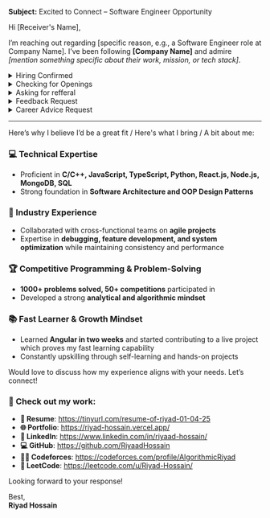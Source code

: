 **Subject:** Excited to Connect – Software Engineer Opportunity  

Hi [Receiver's Name],  

I’m reaching out regarding [specific reason, e.g., a Software Engineer role at Company Name]. I’ve been following **[Company Name]** and admire *[mention something specific about their work, mission, or tech stack]*.  
<details>
    <summary>Hiring Confirmed</summary>

    Application for Software Engineer Role

    I came across the **Software Engineer opening at [Company Name]**, and I’m excited to apply. I’ve been following **[Company Name]** and admire *[mention something specific about their work, mission, or tech stack]*. 

    (at the end) Looking forward to hearing from you!  
</details>

<details>
    <summary>Checking for Openings</summary>

    Exploring Openings for a Software Engineer at [Company Name]?

    I hope you’re doing well. I wanted to reach out to see if **[Company Name]** is currently hiring for Software Engineers or if there are any upcoming opportunities.
    
    (at the end) If there are any relevant openings, I’d love to discuss how I can contribute. If not, I’d still appreciate staying in touch for future opportunities.
</details>

<details>
    <summary>Asking for refferal</summary>

    Seeking Referral for a Software Engineering Role at [Company Name]

    I hope you’re doing great. I admire the work being done at **[Company Name]** and am very interested in joining your team.  
    I noticed that **[Company Name]** is hiring for Software Engineers. Given my skills and experience, I believe I could be a strong candidate.

    (at the end) If you think I’d be a good fit, I’d really appreciate a referral. If not, I’d still love to hear any advice you might have for me.
</details>

<details>
    <summary>Feedback Request</summary>
    
    Would Love Your Feedback on My Work

    I’ve been following your work in **[mention their domain or company]**, and I truly admire your expertise.

    If you have any insights or suggestions, I’d greatly appreciate it.  
    Looking forward to your thoughts!  
</details>

<details>
    <summary>Career Advice Request</summary>

    Seeking Your Guidance for Career Growth

    I admire your journey and expertise in **[mention their field or company]**, and I’d love to learn from your insights.

    I’d truly appreciate any insights you can share. Looking forward to your response!
</details>


---


Here’s why I believe I’d be a great fit / Here's what I bring / A bit about me:
### 💻 Technical Expertise  
- Proficient in **C/C++, JavaScript, TypeScript, Python, React.js, Node.js, MongoDB, SQL**  
- Strong foundation in **Software Architecture and OOP Design Patterns**  

### 🚀 Industry Experience  
- Collaborated with cross-functional teams on **agile projects**  
- Expertise in **debugging, feature development, and system optimization** while maintaining consistency and performance 

### 🏆 Competitive Programming & Problem-Solving  
- **1000+ problems solved, 50+ competitions** participated in  
- Developed a strong **analytical and algorithmic mindset**  

### 📚 Fast Learner & Growth Mindset  
- Learned **Angular in two weeks** and started contributing to a live project which proves my fast learning capability
- Constantly upskilling through self-learning and hands-on projects  

Would love to discuss how my experience aligns with your needs. Let’s connect!  

### 📌 Check out my work:  
- **📄 Resume**: https://tinyurl.com/resume-of-riyad-01-04-25  
- **🌐 Portfolio**: https://riyad-hossain.vercel.app/
- **👔 LinkedIn**: https://www.linkedin.com/in/riyaad-hossain/
- **💻 GitHub**: https://github.com/RiyaadHossain
- **🧑‍💻 Codeforces**: https://codeforces.com/profile/AlgorithmicRiyad
- **🧩 LeetCode**: https://leetcode.com/u/Riyad-Hossain/

Looking forward to your response!  

Best,  
**Riyad Hossain**  
